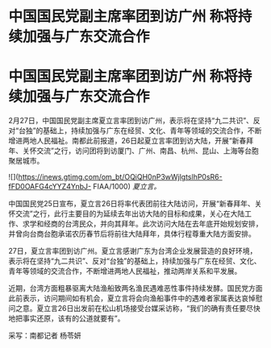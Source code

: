 # 中国国民党副主席率团到访广州 称将持续加强与广东交流合作

# 中国国民党副主席率团到访广州 称将持续加强与广东交流合作

2月27日，中国国民党副主席夏立言率团到访广州，表示将在坚持“九二共识”、反对“台独”的基础上，持续加强与广东在经贸、文化、青年等领域的交流合作，不断增进两地人民福祉。南都此前报道，26日起夏立言率团到访大陆，开展“新春拜年、关怀交流”之行，访问团将到访厦门、广州、南昌、杭州、昆山、上海等台胞聚居城市。

![](https://inews.gtimg.com/om_bt/OQiQH0nP3wWjlgtslhP0sR6-fFD0OAFG4cYYZ4YnbJ-
FIAA/1000) _夏立言。_

中国国民党25日宣布，夏立言26日将率代表团前往大陆访问，开展“新春拜年、关怀交流”之行，此行主要目的为延续去年出访大陆的目标和成果，关心在大陆工作、求学和经商的台湾民众，并向其拜年。此次访问大陆在去年底开始规划安排，并曾向台商台胞承诺农历春节后将前往大陆拜年，具体行程尊重大陆方面安排。

27日，夏立言率团到访广州。夏立言感谢广东为台湾企业发展营造的良好环境，表示将在坚持“九二共识”、反对“台独”的基础上，持续加强与广东在经贸、文化、青年等领域的交流合作，不断增进两地人民福祉，推动两岸关系和平发展。

近期，台湾方面粗暴驱离大陆渔船致两名渔民遇难恶性事件持续发酵。国民党方面此前表示，访问期间如有机会，夏立言将会向渔船事件中的遇难者家属表达哀悼慰问之意。夏立言26日出发前在松山机场接受台媒采访称，“我们的确有责任要尽快地把事实还原，该有的公道就要有”。

采写：南都记者 杨苓妍

